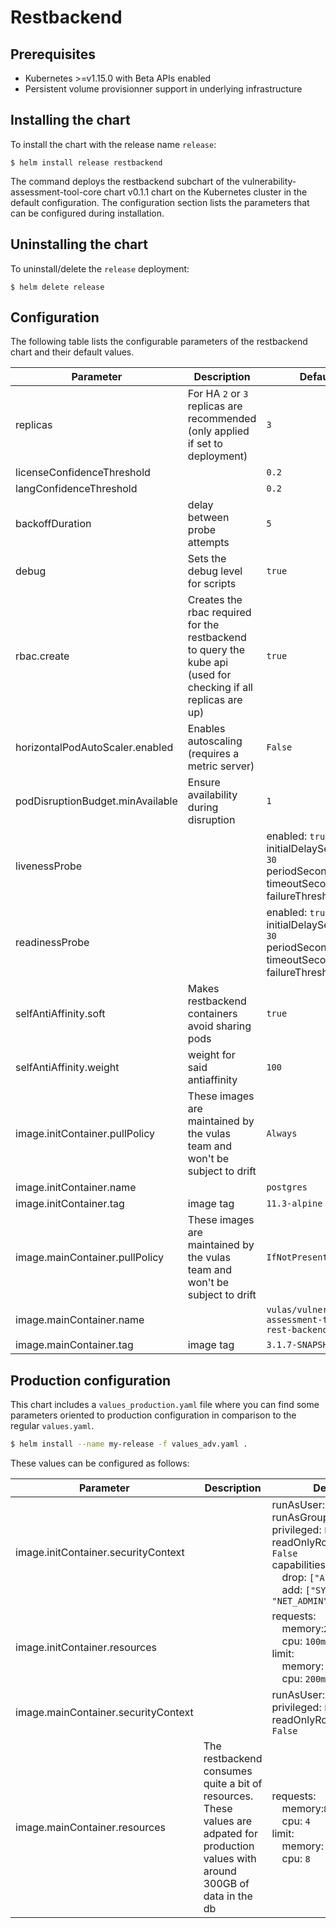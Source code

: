 # Restbackend

## Prerequisites
-   Kubernetes >=v1.15.0 with Beta APIs enabled
-   Persistent volume provisionner support in underlying infrastructure

## Installing the chart
To install the chart with the release name `release`:
```console
$ helm install release restbackend
```

The command deploys the restbackend subchart of the vulnerability-assessment-tool-core chart v0.1.1 chart
on the Kubernetes cluster in the default configuration. The configuration section lists
the parameters that can be configured during installation.

## Uninstalling the chart
To uninstall/delete the `release` deployment:
```console
$ helm delete release
```

## Configuration
The following table lists the configurable parameters of the restbackend chart and their default values.

| Parameter | Description | Default |
| --- | --- | --- |
| replicas | For HA `2` or `3` replicas are recommended (only applied if set to deployment) | `3` |
| licenseConfidenceThreshold |  | `0.2` |
| langConfidenceThreshold |  | `0.2` |
| backoffDuration | delay between probe attempts | `5` |
| debug | Sets the debug level for scripts | `true` |
| rbac.create | Creates the rbac required for the restbackend to query the kube api (used for checking if all replicas are up) | `true` |
| horizontalPodAutoScaler.enabled | Enables autoscaling (requires a metric server) | `False` |
| podDisruptionBudget.minAvailable | Ensure availability during disruption | `1` |
| livenessProbe | | enabled: `true`<br>initialDelaySeconds: `30`<br>periodSeconds: `30`<br>timeoutSeconds: `5`<br>failureThreshold: `15` |
| readinessProbe | | enabled: `true`<br>initialDelaySeconds: `30`<br>periodSeconds: `30`<br>timeoutSeconds: `5`<br>failureThreshold: `15` |
| selfAntiAffinity.soft | Makes restbackend containers avoid sharing pods | `true` |
| selfAntiAffinity.weight | weight for said antiaffinity | `100` |
| image.initContainer.pullPolicy | These images are maintained by the vulas team and won't be subject to drift | `Always` |
| image.initContainer.name |  | `postgres` |
| image.initContainer.tag | image tag | `11.3-alpine` |
| image.mainContainer.pullPolicy | These images are maintained by the vulas team and won't be subject to drift | `IfNotPresent` |
| image.mainContainer.name |  | `vulas/vulnerability-assessment-tool-rest-backend` |
| image.mainContainer.tag | image tag | `3.1.7-SNAPSHOT` |

## Production configuration
This chart includes a `values_production.yaml` file where you can find some parameters oriented to production configuration in comparison to the regular `values.yaml`.
```sh
$ helm install --name my-release -f values_adv.yaml .
```
These values can be configured as follows:

| Parameter | Description | Default |
| --- | --- | --- |
| image.initContainer.securityContext |  | runAsUser: `65534`<br>runAsGroup: `65534`<br>privileged: `False`<br>readOnlyRootFilesystem: `False`<br>capabilities:<br>&emsp;drop: `["ALL"]` <br>&emsp;add: `["SYS_TIME", "NET_ADMIN"]` |
| image.initContainer.resources |  | requests:<br>&emsp;memory:`25Mi`<br>&emsp;cpu: `100m`<br>limit:<br>&emsp;memory: `35Mi`<br>&emsp;cpu: `200m` |
| image.mainContainer.securityContext |  | runAsUser: `0`<br>privileged: `False`<br>readOnlyRootFilesystem: `False` |
| image.mainContainer.resources | The restbackend consumes quite a bit of resources. These values are adpated for production values with around 300GB of data in the db | requests:<br>&emsp;memory:`8Gi`<br>&emsp;cpu: `4`<br>limit:<br>&emsp;memory: `16Gi`<br>&emsp;cpu: `8` |
